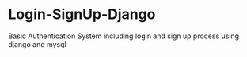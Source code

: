 # Login-SignUp-Django
Basic Authentication System including login and sign up process using django and mysql

